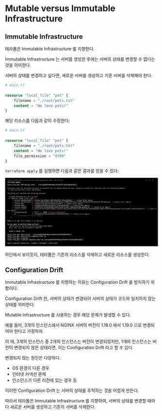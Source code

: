 # Mutable versus Immutable Infrastructure

## Immutable Infrastructure

테라폼은 Immutable Infrastructure 를 지향한다.

Immutable Infrastructure 는 서버를 생성한 후에는 서버의 상태를 변경할 수 없다는 것을 의미한다. 

서버의 상태를 변경하고 싶다면, 새로운 서버를 생성하고 기존 서버를 삭제해야 한다.

```terraform
# main.tf

resource "local_file" "pet" {
    filename = "./root/pets.txt"
    content = "We love pets!"
}
```

해당 리소스를 다음과 같이 수정한다:

```terraform
# main.tf

resource "local_file" "pet" {
    filename = "./root/pets.txt"
    content = "We love pets!"
    file_permission = "0700"
}
```

`terraform apply` 를 실행하면 다음과 같은 결과를 얻을 수 있다:

![img.png](../images/4-working-with-terraform/2-mutable-versus-immutable-infrastructure/img.png)

하단에서 보이듯이, 테라폼은 기존의 리소스를 삭제하고 새로운 리소스를 생성한다.


## Configuration Drift

Immutable Infrastructure 를 지향하는 이유는 Configuration Drift 를 방지하기 위함이다.

Configuration Drift 란, 서버의 상태가 변경되어 서버의 상태가 코드와 일치하지 않는 상태를 의미한다.

Mutable Infrastructure 를 사용하는 경우 해당 문제가 발생할 수 있다.

예를 들어, 3개의 인스턴스에서 NGINX 서버의 버전이 1.18.0 에서 1.19.0 으로 변경되어야 한다고 가정하자.

이 때, 3개의 인스턴스 중 2개의 인스턴스는 버전이 변경되었지만, 1개의 인스턴스는 버전이 변경되지 않은 상태라면, 이는 Configuration Drift 라고 할 수 있다.

변경되지 않는 원인은 다양하다.
- OS 환경이 다른 경우
- 인터넷 커넥션 문제
- 인스턴스가 다른 리전에 있는 경우 등

이러한 Configuration Drift 는 서버의 상태를 추적하는 것을 어렵게 만든다.

따라서 테라폼은 Immutable Infrastructure 를 지향하여, 서버의 상태를 변경할 때마다 새로운 서버를 생성하고 기존의 서버를 삭제한다.

